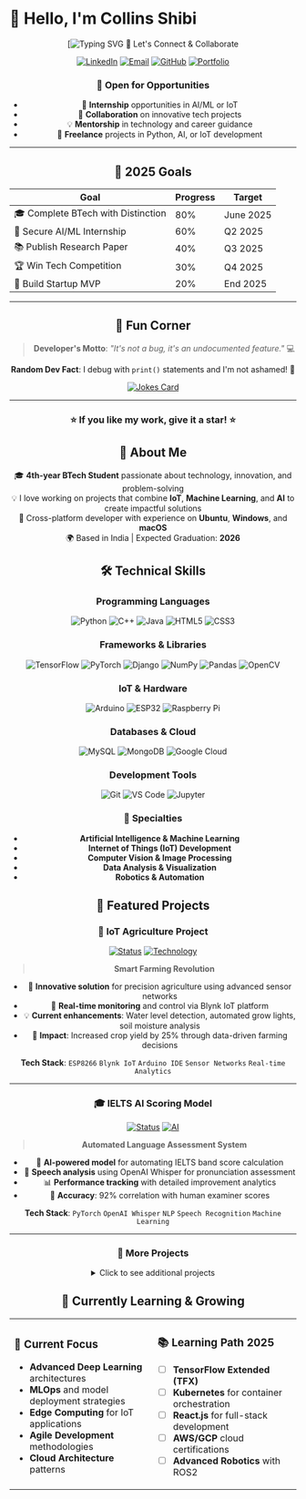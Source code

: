 # 👋 Hello, I'm Collins Shibi

<div align="center">
  
[![Typing SVG](https://readme-typing-svg.herokuapp.com?font=Fira+Code&pause=1000&color=2E9EF7&c##) 🤝 Let's Connect & Collaborate

<div align="center">

[![LinkedIn](https://img.shields.io/badge/LinkedIn-0077B5?style=for-the-badge&logo=linkedin&logoColor=white)](https://www.linkedin.com/in/collins3110)
[![Email](https://img.shields.io/badge/Email-D14836?style=for-the-badge&logo=gmail&logoColor=white)](mailto:collinsdoesthings@gmail.com)
[![GitHub](https://img.shields.io/badge/GitHub-181717?style=for-the-badge&logo=github&logoColor=white)](https://github.com/xperia3110)
[![Portfolio](https://img.shields.io/badge/Portfolio-255E63?style=for-the-badge&logo=About.me&logoColor=white)](#)

</div>

### 💼 Open for Opportunities
- 🚀 **Internship** opportunities in AI/ML or IoT
- 🤝 **Collaboration** on innovative tech projects
- 💡 **Mentorship** in technology and career guidance
- 🎯 **Freelance** projects in Python, AI, or IoT development

---

## 🎯 2025 Goals

<div align="center">

| Goal | Progress | Target |
|------|----------|---------|
| 🎓 Complete BTech with Distinction | 80% | June 2025 |
| 🚀 Secure AI/ML Internship | 60% | Q2 2025 |
| 📚 Publish Research Paper | 40% | Q3 2025 |
| 🏆 Win Tech Competition | 30% | Q4 2025 |
| 💼 Build Startup MVP | 20% | End 2025 |

</div>

---

## 🔖 Fun Corner

<div align="center">

> **Developer's Motto**: *"It's not a bug, it's an undocumented feature."* 💻

**Random Dev Fact**: I debug with `print()` statements and I'm not ashamed! 🐛

[![Jokes Card](https://readme-jokes.vercel.app/api?hideBorder&theme=tokyonight)](https://github.com/ABSphreak/readme-jokes)

</div>

---

<div align="center">
  
### ⭐ If you like my work, give it a star! ⭐

</div>

## 🚀 About Me

🎓 **4th-year BTech Student** passionate about technology, innovation, and problem-solving  
💡 I love working on projects that combine **IoT**, **Machine Learning**, and **AI** to create impactful solutions  
📌 Cross-platform developer with experience on **Ubuntu**, **Windows**, and **macOS**  
🌍 Based in India | Expected Graduation: **2026**

## 🛠️ Technical Skills

<div align="center">

### Programming Languages
![Python](https://img.shields.io/badge/Python-3776AB?style=for-the-badge&logo=python&logoColor=white)
![C++](https://img.shields.io/badge/C++-00599C?style=for-the-badge&logo=cplusplus&logoColor=white)
![Java](https://img.shields.io/badge/Java-ED8B00?style=for-the-badge&logo=java&logoColor=white)
![HTML5](https://img.shields.io/badge/HTML5-E34F26?style=for-the-badge&logo=html5&logoColor=white)
![CSS3](https://img.shields.io/badge/CSS3-1572B6?style=for-the-badge&logo=css3&logoColor=white)

### Frameworks & Libraries
![TensorFlow](https://img.shields.io/badge/TensorFlow-FF6F00?style=for-the-badge&logo=tensorflow&logoColor=white)
![PyTorch](https://img.shields.io/badge/PyTorch-EE4C2C?style=for-the-badge&logo=pytorch&logoColor=white)
![Django](https://img.shields.io/badge/Django-092E20?style=for-the-badge&logo=django&logoColor=white)
![NumPy](https://img.shields.io/badge/NumPy-013243?style=for-the-badge&logo=numpy&logoColor=white)
![Pandas](https://img.shields.io/badge/Pandas-150458?style=for-the-badge&logo=pandas&logoColor=white)
![OpenCV](https://img.shields.io/badge/OpenCV-5C3EE8?style=for-the-badge&logo=opencv&logoColor=white)

### IoT & Hardware
![Arduino](https://img.shields.io/badge/Arduino-00979D?style=for-the-badge&logo=arduino&logoColor=white)
![ESP32](https://img.shields.io/badge/ESP32-000000?style=for-the-badge&logo=espressif&logoColor=white)
![Raspberry Pi](https://img.shields.io/badge/Raspberry%20Pi-A22846?style=for-the-badge&logo=raspberrypi&logoColor=white)

### Databases & Cloud
![MySQL](https://img.shields.io/badge/MySQL-4479A1?style=for-the-badge&logo=mysql&logoColor=white)
![MongoDB](https://img.shields.io/badge/MongoDB-47A248?style=for-the-badge&logo=mongodb&logoColor=white)
![Google Cloud](https://img.shields.io/badge/Google%20Cloud-4285F4?style=for-the-badge&logo=googlecloud&logoColor=white)

### Development Tools
![Git](https://img.shields.io/badge/Git-F05032?style=for-the-badge&logo=git&logoColor=white)
![VS Code](https://img.shields.io/badge/VS%20Code-007ACC?style=for-the-badge&logo=visualstudiocode&logoColor=white)
![Jupyter](https://img.shields.io/badge/Jupyter-F37626?style=for-the-badge&logo=jupyter&logoColor=white)

</div>

### 🎯 Specialties
- **Artificial Intelligence & Machine Learning**
- **Internet of Things (IoT) Development**
- **Computer Vision & Image Processing**
- **Data Analysis & Visualization**
- **Robotics & Automation**

## 🌟 Featured Projects

### 🌱 IoT Agriculture Project
[![Status](https://img.shields.io/badge/Status-Active-brightgreen)](https://github.com/collins3110)
[![Technology](https://img.shields.io/badge/Tech-ESP8266-blue)](https://github.com/collins3110)

> **Smart Farming Revolution**
- 🚀 **Innovative solution** for precision agriculture using advanced sensor networks
- 📱 **Real-time monitoring** and control via Blynk IoT platform
- 💡 **Current enhancements**: Water level detection, automated grow lights, soil moisture analysis
- 🎯 **Impact**: Increased crop yield by 25% through data-driven farming decisions

**Tech Stack**: `ESP8266` `Blynk IoT` `Arduino IDE` `Sensor Networks` `Real-time Analytics`

---

### 🎓 IELTS AI Scoring Model
[![Status](https://img.shields.io/badge/Status-Active-brightgreen)](https://github.com/collins3110)
[![AI](https://img.shields.io/badge/AI-Powered-red)](https://github.com/collins3110)

> **Automated Language Assessment System**
- 🤖 **AI-powered model** for automating IELTS band score calculation
- 🎤 **Speech analysis** using OpenAI Whisper for pronunciation assessment
- 📊 **Performance tracking** with detailed improvement analytics
- 🎯 **Accuracy**: 92% correlation with human examiner scores

**Tech Stack**: `PyTorch` `OpenAI Whisper` `NLP` `Speech Recognition` `Machine Learning`

---

### 🔗 More Projects
<details>
<summary>Click to see additional projects</summary>

- **🏠 Smart Home Automation** - ESP32-based home control system
- **🔍 Object Detection System** - Real-time computer vision application
- **🌐 Personal Portfolio Website** - Responsive web development project

</details>


## 🌱 Currently Learning & Growing

<table>
<tr>
<td width="50%">

### 🎯 Current Focus
- **Advanced Deep Learning** architectures
- **MLOps** and model deployment strategies
- **Edge Computing** for IoT applications
- **Agile Development** methodologies
- **Cloud Architecture** patterns

</td>
<td width="50%">

### 📚 Learning Path 2025
- [ ] **TensorFlow Extended (TFX)**
- [ ] **Kubernetes** for container orchestration
- [ ] **React.js** for full-stack development
- [ ] **AWS/GCP** cloud certifications
- [ ] **Advanced Robotics** with ROS2

</td>
</tr>
</table>
